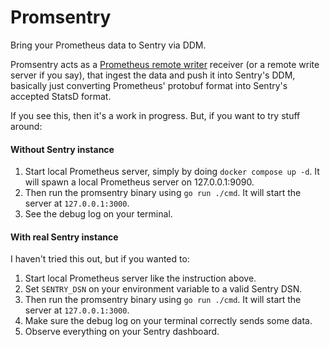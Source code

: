 # Promsentry

Bring your Prometheus data to Sentry via DDM.

Promsentry acts as a [Prometheus remote writer](https://prometheus.io/docs/concepts/remote_write_spec/) receiver (or a
remote write server if you say), that ingest the data and push it into Sentry's DDM, basically just converting
Prometheus' protobuf format into Sentry's accepted StatsD format.

If you see this, then it's a work in progress. But, if you want to try stuff around:

#### Without Sentry instance

1. Start local Prometheus server, simply by doing `docker compose up -d`. It will spawn a local Prometheus server on
   127.0.0.1:9090.
2. Then run the promsentry binary using `go run ./cmd`. It will start the server at `127.0.0.1:3000`.
3. See the debug log on your terminal.

#### With real Sentry instance

I haven't tried this out, but if you wanted to:

1. Start local Prometheus server like the instruction above.
2. Set `SENTRY_DSN` on your environment variable to a valid Sentry DSN.
3. Then run the promsentry binary using `go run ./cmd`. It will start the server at `127.0.0.1:3000`.
4. Make sure the debug log on your terminal correctly sends some data.
5. Observe everything on your Sentry dashboard.

